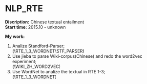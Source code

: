 # NLP_RTE

**Discription:** Chinese textual entailment</br>
**Start time:** 2015.10 - unknown

**My work:**</br>
1. Analize Standford-Parser;</br>
(\RTE_1_3_WORDNET\STF_PARSER)</br>
2. Use jieba to parse Wiki-corpus(Chinese) and redo the word2vec experiment;</br>
(\WIKI_ZH_WORD2VEC)</br>
3. Use WordNet to analize the textual in RTE 1-3;</br>
(\RTE_1_3_WORDNET)</br>
